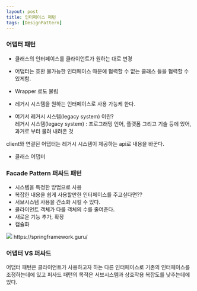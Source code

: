 ```yaml
---
layout: post
title: 인터페이스 패턴
tags: [DesignPattern]
---
```


### 어댑터 패턴
* 클래스의 인터페이스를 클라이언트가 원하는 대로 변경
* 어댑터는 호환 불가능한 인터페이스 때문에 협력할 수 없는 클래스 들을 협력할 수 있게함.
* Wrapper 로도 불림
* 레거시 시스템을 원하는 인터페이스로 사용 가능케 한다.

*  여기서 레거시 시스템(legacy system) 이란?   
레거시 시스템(legacy system) : 프로그래밍 언어, 플랫폼 그리고 기술 등에 있어, 과거로 부터 물려 내려온 것

client와 연결된 어댑터는 레거시 시스템이 제공하는 api로 내용을 바꾼다.

* 클래스 어댑터 

### Facade Pattern 퍼싸드 패턴
* 시스템을 특정한 방법으로 사용
* 복잡한 내용을 쉽게 사용할만한 인터페이스를 주고싶다면??
* 서브시스템 사용을 간소화 시킬 수 있다.
* 클라이언트 객체가 다룰 객체의 수를 줄여준다.
* 새로운 기능 추가, 확장
* 캡슐화
<img src = "https://springframework.guru/wp-content/uploads/2015/07/Facade02.png"/>
https://springframework.guru/

### 어댑터 VS 퍼싸드
어댑터 패턴은 클라이언트가 사용하고자 하는 다른 인터페이스로 기존의 인터페이스를 조정하는데에 있고
퍼사드 패턴의 목적은 서브시스템과 상호작용 복잡도를 낮추는데에 있다.


